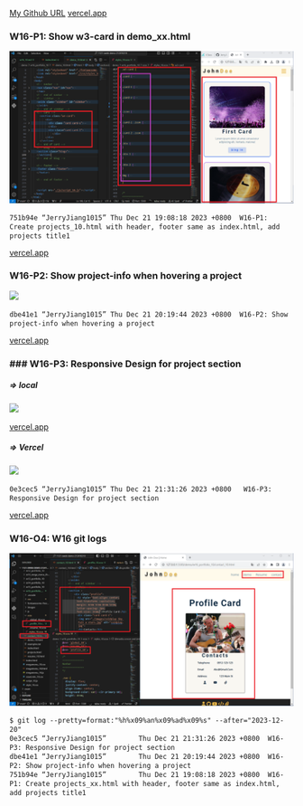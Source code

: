 [My Github URL](https://github.com/JerryJiang1015/1121-sweb-demo-212410210.git)
[vercel.app](https://1121-sweb-demo-212410210.vercel.app/)

### W16-P1: Show w3-card in demo_xx.html

![](W16-p1.png)

```
751b94e “JerryJiang1015” Thu Dec 21 19:08:18 2023 +0800  W16-P1: Create projects_10.html with header, footer same as index.html, add projects title1
```

[vercel.app](https://1121-sweb-demo-212410210.vercel.app/)

### W16-P2: Show project-info when hovering a project

![](W16-p2.png)

```
dbe41e1 “JerryJiang1015” Thu Dec 21 20:19:44 2023 +0800  W16-P2: Show project-info when hovering a project
```

[vercel.app](https://1121-sweb-demo-212410210.vercel.app/)

### ### W16-P3: Responsive Design for project section

##### => local

![](W16-p3-1.png)

[vercel.app](https://1121-sweb-demo-212410210.vercel.app/demo/w16_portfolio_10/)

##### => Vercel

![](W16-p3-2.png)

```
0e3cec5 “JerryJiang1015” Thu Dec 21 21:31:26 2023 +0800   W16-P3: Responsive Design for project section
```

[vercel.app](https://1121-sweb-demo-212410210.vercel.app/)

### W16-O4: W16 git logs

![](W16-p4.png)

```
$ git log --pretty=format:"%h%x09%an%x09%ad%x09%s" --after="2023-12-20"
0e3cec5 “JerryJiang1015”        Thu Dec 21 21:31:26 2023 +0800  W16-P3: Responsive Design for project section
dbe41e1 “JerryJiang1015”        Thu Dec 21 20:19:44 2023 +0800  W16-P2: Show project-info when hovering a project
751b94e “JerryJiang1015”        Thu Dec 21 19:08:18 2023 +0800  W16-P1: Create projects_xx.html with header, footer same as index.html, add projects title1
```
